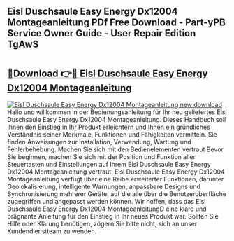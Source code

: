 ## Eisl Duschsaule Easy Energy Dx12004 Montageanleitung PDf Free Download - Part-yPB Service Owner Guide - User Repair Edition TgAwS

# <h2><a href="http://df8ibvc.blite.top/?on=Eisl+Duschsaule+Easy+Energy+Dx12004+Montageanleitung">🔗Download 👉🔴 Eisl Duschsaule Easy Energy Dx12004 Montageanleitung</a></h2>

[![Eisl Duschsaule Easy Energy Dx12004 Montageanleitung new download](https://i.imgur.com/lujVjoI.png)](http://df8ibvc.blite.top/?on=Eisl+Duschsaule+Easy+Energy+Dx12004+Montageanleitung)
Hallo und willkommen in der Bedienungsanleitung für Ihr neu geliefertes Eisl Duschsaule Easy Energy Dx12004 Montageanleitung. Dieses Handbuch soll Ihnen den Einstieg in Ihr Produkt erleichtern und Ihnen ein gründliches Verständnis seiner Merkmale, Funktionen und Fähigkeiten vermitteln. Sie finden Anweisungen zur Installation, Verwendung, Wartung und Fehlerbehebung. Machen Sie sich mit den Bedienelementen vertraut Bevor Sie beginnen, machen Sie sich mit der Position und Funktion aller Steuertasten und Einstellungen auf Ihrem Eisl Duschsaule Easy Energy Dx12004 Montageanleitung vertraut. Eisl Duschsaule Easy Energy Dx12004 Montageanleitung verfügt über eine Reihe erweiterter Funktionen, darunter Geolokalisierung, intelligente Warnungen, anpassbare Designs und Synchronisierung mehrerer Geräte, auf die alle über die Benutzeroberfläche zugegriffen und angepasst werden können. Wir hoffen, dass das Eisl Duschsaule Easy Energy Dx12004 MontageanleitungD eine klare und prägnante Anleitung für den Einstieg in Ihr neues Produkt war. Sollten Sie Hilfe oder Klärung benötigen, zögern Sie bitte nicht, sich an unser Kundendienstteam zu wenden.
